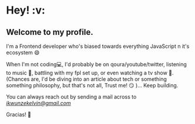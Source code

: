 <h1>Hey! :v:</h1>

<h2>Welcome to my profile.</h2>

I'm a Frontend developer who's biased towards everything JavaScript n it's ecosystem :smile:

When I'm not coding💻, I'd probably be on qoura/youtube/twitter, listening to music 🎵, battling with my fpl set up, or even watching a tv show 🎥. (Chances are, I'd be diving into an article about tech or something something philosophy, but that's not all, Trust me! :smirk: )... Keep building.

You can always reach out by sending a mail across to *ikwunzekelvin@gmail.com* 

Gracias! 🙌

